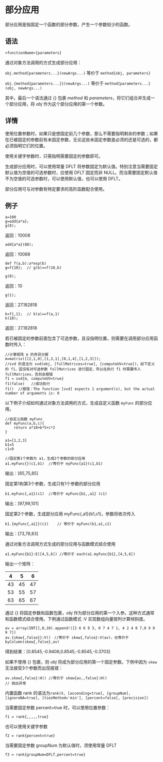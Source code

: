# 部分应用

部分应用是指固定一个函数的部分参数，产生一个参数较少的函数。

## 语法

`<functionName>{parameters}`

通过对象方法调用的方式生成部分应用：

`obj.method{parameters...}(newArgs...)` 等价于
`method{obj, parameters}`

`obj.{method{parameters...}}(newArgs...)` 等价于
`method{parameters...}(obj, newArgs...)`

其中，最后一个语法通过 {} 包裹 *method* 和
*parameters*，将它们组合并生成一个部分应用，将 *obj* 作为这个部分应用的第一个参数。

## 详情

使用位置参数时，如果只是想固定前几个参数，那么不需要指明剩余的参数；如果在已被固定的参数前有未固定参数，无论这些未固定参数是必须的还是可选的，都必须指明它们的位置。

使用关键字参数时，只需指明需要固定的参数即可。

生成部分应用时，可以使用常量 DFLT 将参数固定为默认值。特别注意当需要固定默认值为空值的可选参数时，应使用 DFLT 固定而非
NULL。而当需要固定默认值不为空值的可选参数时，可以使用默认值，也可以使用 DFLT。

部分应用可与对参数有特定要求的高阶函数配合使用。

## 例子

```
a=100
g=add{a*a};
g(8);
```

返回：10008

```
add{a*a}(88);
```

返回：10088

```
def f(a,b):a*exp(b)
g=f{10};  // g(b)==f(10,b)

g(0);
```

返回：10

```
g(1);
```

返回：27.182818

```
k=f{,1};  // k(a)==f(a,1)
k(10);
```

返回：27.182818

若已被固定的参数前面包含了可选参数，且没指明位置，则需要在调用部分应用函数时传入：

```
//计算矩阵 m 的奇异分解
m=matrix([[2,1,0],[1,3,1],[0,1,4],[1,2,3]]);
//svd 的语法为 svd(obj, [fullMatrices=true], [computeUV=true])，如下定义的 f1，因没有对可选参数 fullMatrices 进行固定，所以在执行 f1 时需要传入 fullMatrices，否则会报错
f1 = svd{m, computeUV=true}
f1(false)   //成功执行
f1()  //报错：The function [svd] expects 1 argument(s), but the actual number of arguments is: 0
```

以下例子介绍如何通过对象方法调用的方式，生成自定义函数
`myFunc`
的部分应用。

```
//自定义函数 myFunc
def myFunc(a,b,c){
    return a*10+b*5+c*2
}

a1=[1,2,3]
b1=5
c1=9

//固定第1个参数为 a1，生成2个参数的部分应用
a1.myFunc{}(c1,b1)  //等价于 myFunc{a1}(c1,b1)
```

输出：[65,75,85]

固定第1和第3个参数，生成只有1个参数的部分应用

```
b1.myFunc{,a1}(c1)  //等价于 myFunc{b1,,a1} (c1)
```

输出：[97,99,101]

固定第2个参数，生成部分应用 myFunc{,a1}(b1,c1)，参数将依次传入

```
b1.{myFunc{,a1}}(c1)    // 等价于 myFunc(b1,a1,c1)
```

输出：[73,78,83]

通过对象方法调用方式生成的部分应用与函数模式结合使用

```
a1.myFunc{b1}:E([4,5,6]) //等价于 each(a1.myFunc{b1},[4,5,6])
```

输出一个矩阵：

| 4 | 5 | 6 |
| --- | --- | --- |
| 43 | 45 | 47 |
| 53 | 55 | 57 |
| 63 | 65 | 67 |

通过 {} 将固定参数和函数包裹，*obj* 作为部分应用的第一个入参。这种方式通常和函数模式结合使用。下例通过函数模式
:V
实现数组向量按列计算倾斜度。

```
av = array(INT[],0,10).append!([2 6 6 9 3, 0 7 4 7 1, 4 2 4 8 7,0 9 8 9 7])
av.{skew{,false}}:V()　//等价于 skew{,false}:V(av)，也等价于 byColumn(skew{,false},av)
```

得到结果：[0.8545,-0.9406,0.8545,-0.8545,-0.3703]

如果不使用 {} 包裹，则 *obj* 将成为部分应用的第一个固定参数。下例中因为
`skew`
无法接受3个参数而出现报错：

```
av.skew{,false}:H() //等价于 skew{av,,false}:H()
// 抛出异常
```

内置函数 rank 的语法为`rank(X, [ascending=true], [groupNum], [ignoreNA=true],
[tiesMethod='min'], [percent=false], [precision])`

当需要固定参数 percent=true 时，可以使用位置参数：

```
f1 = rank{,,,,,true}
```

也可以使用关键字参数

```
f2 = rank{percent=true}
```

当需要固定参数 groupNum 为默认值时，须使用常量 DFLT

```
f3 = rank{groupNum=DFLT,percent=true}
```

